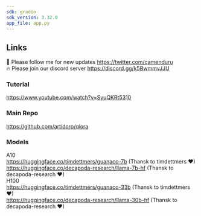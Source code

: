 ```yaml
---
sdk: gradio
sdk_version: 3.32.0
app_file: app.py
---
```


## Links

🐣 Please follow me for new updates https://twitter.com/camenduru <br />
🔥 Please join our discord server https://discord.gg/k5BwmmvJJU

### Tutorial
https://www.youtube.com/watch?v=SyuQKRt5310

### Main Repo
https://github.com/artidoro/qlora

### Models
A10  <br />
https://huggingface.co/timdettmers/guanaco-7b (Thansk to timdettmers ❤) <br />
https://huggingface.co/decapoda-research/llama-7b-hf  (Thansk to decapoda-research ❤) <br />
H100  <br />
https://huggingface.co/timdettmers/guanaco-33b  (Thansk to timdettmers ❤) <br />
https://huggingface.co/decapoda-research/llama-30b-hf  (Thansk to decapoda-research ❤) <br />